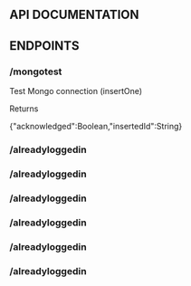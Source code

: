 ## API DOCUMENTATION
## ENDPOINTS

### /mongotest

Test Mongo connection (insertOne)

Returns

{"acknowledged":Boolean,"insertedId":String}

### /alreadyloggedin

### /alreadyloggedin

### /alreadyloggedin

### /alreadyloggedin

### /alreadyloggedin

### /alreadyloggedin